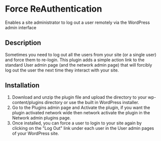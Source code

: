 # Force ReAuthentication

Enables a site administrator to log out a user remotely via the WordPress admin interface

## Description

Sometimes you need to log out all the users from your site (or a single user) and force them to re-login. This plugin adds a simple action link to the standard User admin page (and the network admin page) that will forcibly log out the user the next time they interact with your site.

## Installation

1. Download and unzip the plugin file and upload the directory to your wp-content/plugins directory or use the built in WordPress installer.
1. Go to the Plugins admin page and Activate the plugin, if you want the plugin activated network wide then network activate the plugin in the Network admin plugins page.
1. Once installed, you can force a user to login to your site again by clicking on the "Log Out" link under each user in the User admin pages of your WordPress site.